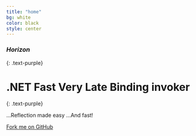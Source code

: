 ```yaml
---
title: "home"
bg: white
color: black
style: center
---
```


### *Horizon*
{: .text-purple}

<span class="fa-stack subtlecircle" style="font-size:100px; background:rgba(255,166,0,0.1)">
  <i class="fa fa-circle fa-stack-2x text-white"></i>
  <i class="fa fa-cloud fa-stack-1x text-orange"></i>
</span>

# .NET Fast Very Late Binding invoker
{: .text-purple}

…Reflection made easy …And fast!

<span id="forkongithub">
  <a href="{{ site.source_link }}" class="bg-blue">
    Fork me on GitHub
  </a>
</span>
